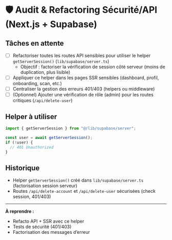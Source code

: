 # 🛡️ Audit & Refactoring Sécurité/API (Next.js + Supabase)

## Tâches en attente

- [ ] Refactoriser toutes les routes API sensibles pour utiliser le helper `getServerSession()` (`lib/supabase/server.ts`)
    - Objectif : factoriser la vérification de session côté serveur (moins de duplication, plus lisible)
- [ ] Appliquer ce helper dans les pages SSR sensibles (dashboard, profil, onboarding, scan, etc.)
- [ ] Centraliser la gestion des erreurs 401/403 (helpers ou middleware)
- [ ] (Optionnel) Ajouter une vérification de rôle (admin) pour les routes critiques (`/api/delete-user`)

## Helper à utiliser

```js
import { getServerSession } from "@/lib/supabase/server";

const user = await getServerSession();
if (!user) {
  // 401 Unauthorized
}
```

## Historique
- Helper `getServerSession()` créé dans `lib/supabase/server.ts` (factorisation session serveur)
- Routes `/api/delete-account` et `/api/delete-user` sécurisées (check session, 401/403)

---

**À reprendre :**
- Refacto API + SSR avec ce helper
- Tests de sécurité (401/403)
- Factorisation des messages d’erreur 